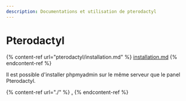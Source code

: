 ```yaml
---
description: Documentations et utilisation de pterodactyl
---
```


# Pterodactyl

{% content-ref url="pterodactyl/installation.md" %}
[installation.md](pterodactyl/installation.md)
{% endcontent-ref %}



Il est possible d'installer phpmyadmin sur le même serveur que le panel Pterodactyl.

{% content-ref url="./" %}
[.](./)
{% endcontent-ref %}

